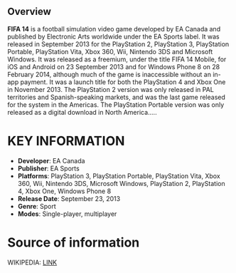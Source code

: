 ## Overview

**FIFA 14** is a football simulation video game developed by EA Canada and published by Electronic Arts worldwide under the EA Sports label. It was released in September 2013 for the PlayStation 2, PlayStation 3, PlayStation Portable, PlayStation Vita, Xbox 360, Wii, Nintendo 3DS and Microsoft Windows. It was released as a freemium, under the title FIFA 14 Mobile, for iOS and Android on 23 September 2013 and for Windows Phone 8 on 28 February 2014, although much of the game is inaccessible without an in-app payment. It was a launch title for both the PlayStation 4 and Xbox One in November 2013. The PlayStation 2 version was only released in PAL territories and Spanish-speaking markets, and was the last game released for the system in the Americas. The PlayStation Portable version was only released as a digital download in North America.....

# KEY INFORMATION

- **Developer**: EA Canada
- **Publisher**: EA Sports
- **Platforms**: PlayStation 3, PlayStation Portable, PlayStation Vita, Xbox 360, Wii, Nintendo 3DS, Microsoft Windows, PlayStation 2, PlayStation 4, Xbox One, Windows Phone 8
- **Release Date**: September 23, 2013
- **Genre**: Sport
- **Modes**: Single-player, multiplayer

# Source of information
 WIKIPEDIA: [LINK](https://en.wikipedia.org/wiki/FIFA_14)
